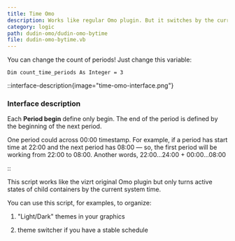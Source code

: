 ```yaml
---
title: Time Omo
description: Works like regular Omo plugin. But it switches by the current time. You can define many periods.
category: logic
path: dudin-omo/dudin-omo-bytime
file: dudin-omo-bytime.vb
---
```


You can change the count of periods! Just change this variable:

```
Dim count_time_periods As Integer = 3
```

::interface-description{image="time-omo-interface.png"}

### Interface description

Each **Period begin** define only begin. The end of the period is defined by the beginning of the next period.

One period could across 00:00 timestamp. For example, if a period has start time at 22:00 and the next period has 08:00 — so, the first period will be working from 22:00 to 08:00. Another words, 22:00...24:00 + 00:00...08:00

::

This script works like the vizrt original Omo plugin but only turns active states of child containers by the current system time.

You can use this script, for examples, to organize:

1. "Light/Dark" themes in your graphics

2. theme switcher if you have a stable schedule

